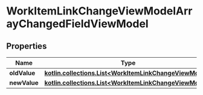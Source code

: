 
# WorkItemLinkChangeViewModelArrayChangedFieldViewModel

## Properties
| Name | Type | Description | Notes |
| ------------ | ------------- | ------------- | ------------- |
| **oldValue** | [**kotlin.collections.List&lt;WorkItemLinkChangeViewModel&gt;**](WorkItemLinkChangeViewModel.md) |  |  [optional] |
| **newValue** | [**kotlin.collections.List&lt;WorkItemLinkChangeViewModel&gt;**](WorkItemLinkChangeViewModel.md) |  |  [optional] |



